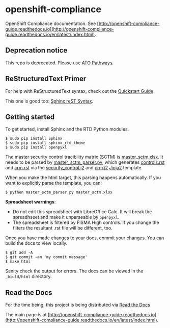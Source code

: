 # openshift-compliance
OpenShift Compliance documentation. See [http://openshift-compliance-guide.readthedocs.io](http://openshift-compliance-guide.readthedocs.io/en/latest/index.html).

## Deprecation notice
This repo is deprecated. Please use [ATO Pathways](https://github.com/RedHatGov/ato-pathways).

## ReStructuredText Primer

For help with ReStructuredText syntax, check out the [Quickstart Guide](http://docutils.sourceforge.net/docs/user/rst/quickstart.html).

This one is good too: [Sphinx reST Syntax](http://thomas-cokelaer.info/tutorials/sphinx/rest_syntax.html).

## Getting started

To get started, install Sphinx and the RTD Python modules.

```
$ sudo pip install Sphinx
$ sudo pip install sphinx_rtd_theme
$ sudo pip install openpyxl
```

The master security control tracibility matrix (SCTM) is [master_sctm.xlsx](master_sctm.xlsx). It needs to be parsed by [master_sctm_parser.py](master_sctm_parser.py), which generates [controls.rst](controls.rst) and [crm.rst](crm.rst) via the [security_control.j2](security_control.j2) and [crm.j2](crm.j2) [Jinja2](http://jinja.pocoo.org/docs/dev/) template.

When you make the html target, this parsing happens automatically. If you want to explicitly parse the template, you can:

```
$ python master_sctm_parser.py master_sctm.xlsx
```

**Spreadsheet warnings**: 
* Do not edit this spreadsheet with LibreOffice Calc. It will break the spreadhseet and make it unparseable by ```openpyxl```. 
* The spreadsheet is filtered by FISMA High controls. If you change the filters the resultant .rst file will be different, too.

Once you have made changes to your docs, commit your changes. You can build the docs to view locally.

```
$ git add -A
$ git commit -am 'my commit message'
$ make html
```

Sanity check the output for errors. The docs can be viewed in the ```_biuld/html``` directory.

## Read the Docs

For the time being, this project is being distributed via [Read the Docs](http://readthedocs.org)

The main page is at [http://openshift-compliance-guide.readthedocs.io](http://openshift-compliance-guide.readthedocs.io/en/latest/index.html).

